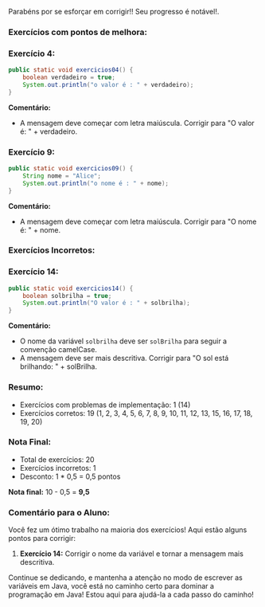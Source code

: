Parabéns por se esforçar em corrigir!! Seu progresso é notável!.

### Exercícios com pontos de melhora:

### Exercício 4:
```java
public static void exercicios04() {
    boolean verdadeiro = true;
    System.out.println("o valor é : " + verdadeiro);
}
```
**Comentário:** 
- A mensagem deve começar com letra maiúscula. Corrigir para "O valor é: " + verdadeiro.

### Exercício 9:
```java
public static void exercicios09() {
    String nome = "Alice";
    System.out.println("o nome é : " + nome);
}
```
**Comentário:** 
- A mensagem deve começar com letra maiúscula. Corrigir para "O nome é: " + nome.

### Exercícios Incorretos:

### Exercício 14:
```java
public static void exercicios14() {
    boolean solbrilha = true;
    System.out.println("O valor é : " + solbrilha);
}
```
**Comentário:** 
- O nome da variável `solbrilha` deve ser `solBrilha` para seguir a convenção camelCase.
- A mensagem deve ser mais descritiva. Corrigir para "O sol está brilhando: " + solBrilha.

### Resumo:
- Exercícios com problemas de implementação: 1 (14)
- Exercícios corretos: 19 (1, 2, 3, 4, 5, 6, 7, 8, 9, 10, 11, 12, 13, 15, 16, 17, 18, 19, 20)

### Nota Final:
- Total de exercícios: 20
- Exercícios incorretos: 1
- Desconto: 1 * 0,5 = 0,5 pontos

**Nota final:** 10 - 0,5 = **9,5**

### Comentário para o Aluno:
Você fez um ótimo trabalho na maioria dos exercícios! Aqui estão alguns pontos para corrigir:

1. **Exercício 14:** Corrigir o nome da variável e tornar a mensagem mais descritiva.


Continue se dedicando, e mantenha a atenção no modo de escrever as variáveis em Java, você está no caminho certo para dominar a programação em Java! Estou aqui para ajudá-la a cada passo do caminho!
